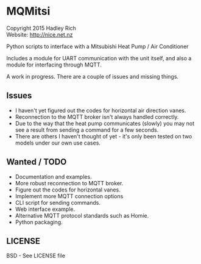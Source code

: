 MQMitsi
=======
Copyright 2015 Hadley Rich  
Website: <http://nice.net.nz>

Python scripts to interface with a Mitsubishi Heat Pump / Air Conditioner

Includes a module for UART communication with the unit itself, and also a module for interfacing through MQTT.

A work in progress. There are a couple of issues and missing things.

Issues
------

- I haven't yet figured out the codes for horizontal air direction vanes.
- Reconnection to the MQTT broker isn't always handled correctly.
- Due to the way that the heat pump communicates (slowly) you may not see a result from sending a command for a few seconds.
- There are others I haven't thought of yet - it's only been tested on two models under our own use cases.

Wanted / TODO
-------------

- Documentation and examples.
- More robust reconnection to MQTT broker.
- Figure out the codes for horizontal vanes.
- Implement more MQTT connection options
- CLI script for sending commands.
- Web interface example.
- Alternative MQTT protocol standards such as Homie.
- Python packaging.

LICENSE
-------
BSD - See LICENSE file

